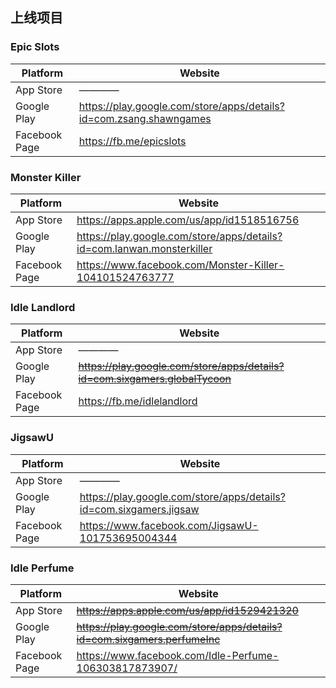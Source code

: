 ## 上线项目


### Epic Slots
Platform      |  Website
------------- | -------------
App Store     |  ————
Google Play   | https://play.google.com/store/apps/details?id=com.zsang.shawngames
Facebook Page | https://fb.me/epicslots


### Monster Killer

Platform      | Website
------------- | -------------
App Store     |  https://apps.apple.com/us/app/id1518516756
Google Play   |  https://play.google.com/store/apps/details?id=com.lanwan.monsterkiller
Facebook Page |  https://www.facebook.com/Monster-Killer-104101524763777


### Idle Landlord

Platform      | Website
------------- | -------------
App Store     |  ————
Google Play   |  ~~https://play.google.com/store/apps/details?id=com.sixgamers.globalTycoon~~
Facebook Page | https://fb.me/idlelandlord


### JigsawU
Platform      | Website
------------- | -------------
App Store     |  ————
Google Play   | https://play.google.com/store/apps/details?id=com.sixgamers.jigsaw
Facebook Page | https://www.facebook.com/JigsawU-101753695004344

### Idle Perfume

Platform      | Website
------------- | -------------
App Store     | ~~https://apps.apple.com/us/app/id1529421320~~
Google Play   | ~~https://play.google.com/store/apps/details?id=com.sixgamers.perfumeInc~~
Facebook Page | https://www.facebook.com/Idle-Perfume-106303817873907/

